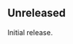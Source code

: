 <!-- Learn how to maintain this file at https://github.com/WordPress/gutenberg/tree/master/packages#maintaining-changelogs. -->

## Unreleased

Initial release.

